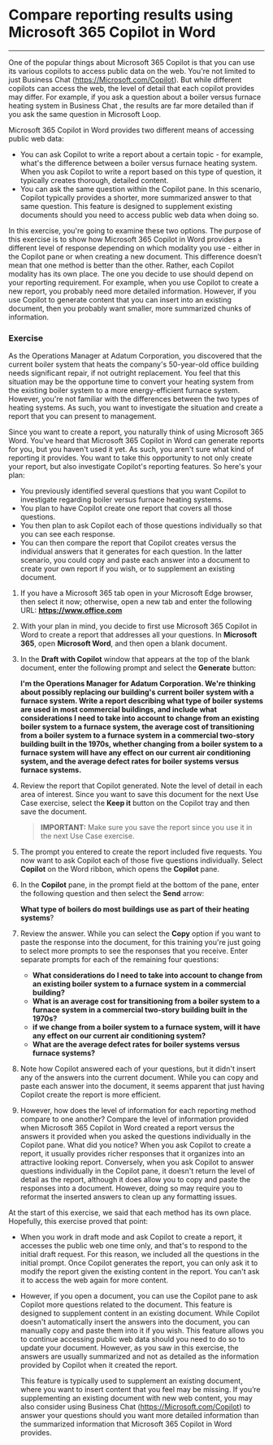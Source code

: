 # Compare reporting results using Microsoft 365 Copilot in Word
---
One of the popular things about Microsoft 365 Copilot is that you can use its various copilots to access public data on the web. You're not limited to just Business Chat (https://Microsoft.com/Copilot). But while different copilots can access the web, the level of detail that each copilot provides may differ. For example, if you ask a question about a boiler versus furnace heating system in Business Chat , the results are far more detailed than if you ask the same question in Microsoft Loop.

Microsoft 365 Copilot in Word provides two different means of accessing public web data:

 -  You can ask Copilot to write a report about a certain topic - for example, what's the difference between a boiler versus furnace heating system. When you ask Copilot to write a report based on this type of question, it typically creates thorough, detailed content.
 -  You can ask the same question within the Copilot pane. In this scenario, Copilot typically provides a shorter, more summarized answer to that same question. This feature is designed to supplement existing documents should you need to access public web data when doing so.

In this exercise, you're going to examine these two options. The purpose of this exercise is to show how Microsoft 365 Copilot in Word provides a different level of response depending on which modality you use - either in the Copilot pane or when creating a new document. This difference doesn’t mean that one method is better than the other. Rather, each Copilot modality has its own place. The one you decide to use should depend on your reporting requirement. For example, when you use Copilot to create a new report, you probably need more detailed information. However, if you use Copilot to generate content that you can insert into an existing document, then you probably want smaller, more summarized chunks of information.

### Exercise

As the Operations Manager at Adatum Corporation, you discovered that the current boiler system that heats the company's 50-year-old office building needs significant repair, if not outright replacement. You feel that this situation may be the opportune time to convert your heating system from the existing boiler system to a more energy-efficient furnace system. However, you're not familiar with the differences between the two types of heating systems. As such, you want to investigate the situation and create a report that you can present to management.

Since you want to create a report, you naturally think of using Microsoft 365 Word. You've heard that Microsoft 365 Copilot in Word can generate reports for you, but you haven't used it yet. As such, you aren't sure what kind of reporting it provides. You want to take this opportunity to not only create your report, but also investigate Copilot's reporting features. So here's your plan:

 -  You previously identified several questions that you want Copilot to investigate regarding boiler versus furnace heating systems.
 -  You plan to have Copilot create one report that covers all those questions.
 -  You then plan to ask Copilot each of those questions individually so that you can see each response.
 -  You can then compare the report that Copilot creates versus the individual answers that it generates for each question. In the latter scenario, you could copy and paste each answer into a document to create your own report if you wish, or to supplement an existing document.

1.  If you have a Microsoft 365 tab open in your Microsoft Edge browser, then select it now; otherwise, open a new tab and enter the following URL: **https://www.office.com**
2.  With your plan in mind, you decide to first use Microsoft 365 Copilot in Word to create a report that addresses all your questions. In **Microsoft 365**, open **Microsoft Word**, and then open a blank document.
3.  In the **Draft with Copilot** window that appears at the top of the blank document, enter the following prompt and select the **Generate** button:
    
    **I'm the Operations Manager for Adatum Corporation. We're thinking about possibly replacing our building's current boiler system with a furnace system. Write a report describing what type of boiler systems are used in most commercial buildings, and include what considerations I need to take into account to change from an existing boiler system to a furnace system, the average cost of transitioning from a boiler system to a furnace system in a commercial two-story building built in the 1970s, whether changing from a boiler system to a furnace system will have any effect on our current air conditioning system, and the average defect rates for boiler systems versus furnace systems.**
4.  Review the report that Copilot generated. Note the level of detail in each area of interest. Since you want to save this document for the next Use Case exercise, select the **Keep it** button on the Copilot tray and then save the document.
    
    > **IMPORTANT:** Make sure you save the report since you use it in the next Use Case exercise.
5.  The prompt you entered to create the report included five requests. You now want to ask Copilot each of those five questions individually. Select **Copilot** on the Word ribbon, which opens the **Copilot** pane.
6.  In the **Copilot** pane, in the prompt field at the bottom of the pane, enter the following question and then select the **Send** arrow:
    
    **What type of boilers do most buildings use as part of their heating systems**?
7.  Review the answer. While you can select the **Copy** option if you want to paste the response into the document, for this training you're just going to select more prompts to see the responses that you receive. Enter separate prompts for each of the remaining four questions:
     -  **What considerations do I need to take into account to change from an existing boiler system to a furnace system in a commercial building?**
     -  **What is an average cost for transitioning from a boiler system to a furnace system in a commercial two-story building built in the 1970s?**
     -  **if we change from a boiler system to a furnace system, will it have any effect on our current air conditioning system?**
     -  **What are the average defect rates for boiler systems versus furnace systems?**
8.  Note how Copilot answered each of your questions, but it didn't insert any of the answers into the current document. While you can copy and paste each answer into the document, it seems apparent that just having Copilot create the report is more efficient.
9.  However, how does the level of information for each reporting method compare to one another? Compare the level of information provided when Microsoft 365 Copilot in Word created a report versus the answers it provided when you asked the questions individually in the Copilot pane. What did you notice? When you ask Copilot to create a report, it usually provides richer responses that it organizes into an attractive looking report. Conversely, when you ask Copilot to answer questions individually in the Copilot pane, it doesn't return the level of detail as the report, although it does allow you to copy and paste the responses into a document. However, doing so may require you to reformat the inserted answers to clean up any formatting issues.

At the start of this exercise, we said that each method has its own place. Hopefully, this exercise proved that point:

 -  When you work in draft mode and ask Copilot to create a report, it accesses the public web one time only, and that's to respond to the initial draft request. For this reason, we included all the questions in the initial prompt. Once Copilot generates the report, you can only ask it to modify the report given the existing content in the report. You can't ask it to access the web again for more content.
 -  However, if you open a document, you can use the Copilot pane to ask Copilot more questions related to the document. This feature is designed to supplement content in an existing document. While Copilot doesn't automatically insert the answers into the document, you can manually copy and paste them into it if you wish. This feature allows you to continue accessing public web data should you need to do so to update your document. However, as you saw in this exercise, the answers are usually summarized and not as detailed as the information provided by Copilot when it created the report.
    
    This feature is typically used to supplement an existing document, where you want to insert content that you feel may be missing. If you’re supplementing an existing document with new web content, you may also consider using Business Chat (https://Microsoft.com/Copilot) to answer your questions should you want more detailed information than the summarized information that Microsoft 365 Copilot in Word provides.
